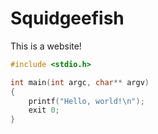 # Squidgeefish

This is a website!

```c
#include <stdio.h>

int main(int argc, char** argv)
{
    printf("Hello, world!\n");
    exit 0;
}
```
